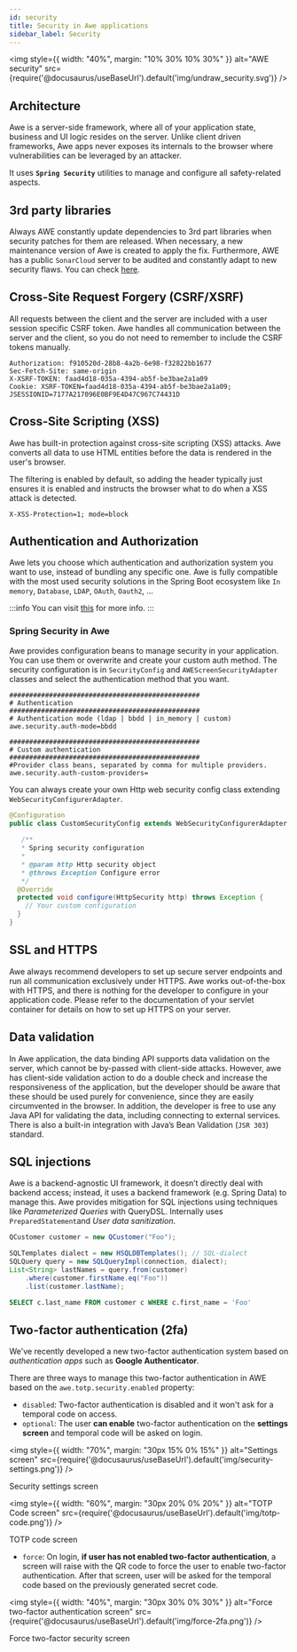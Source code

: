 ```yaml
---
id: security
title: Security in Awe applications
sidebar_label: Security
---
```


<img style={{ width: "40%", margin: "10% 30% 10% 30%" }} 
    alt="AWE security" 
    src={require('@docusaurus/useBaseUrl').default('img/undraw_security.svg')}
/>

## Architecture
Awe is a server-side framework, where all of your application state, business and UI logic resides on the server. Unlike client driven frameworks, Awe apps never exposes its internals to the browser where vulnerabilities can be leveraged by an attacker.

It uses **`Spring Security`** utilities to manage and configure all safety-related aspects.

## 3rd party libraries
Always AWE constantly update dependencies to 3rd part libraries when security patches for them are released. When necessary, 
a new maintenance version of Awe is created to apply the fix. Furthermore, AWE has a public `SonarCloud` server to be 
audited and constantly adapt to new security flaws. 
You can check [here](https://sonarcloud.io/component_measures?id=aweframework_awe&metric=Security).

## Cross-Site Request Forgery (CSRF/XSRF)
All requests between the client and the server are included with a user session specific CSRF token. Awe handles all 
communication between the server and the client, so you do not need to remember to include the CSRF tokens manually.
```properties title="Security request headers"
Authorization: f910520d-28b8-4a2b-6e98-f32822bb1677
Sec-Fetch-Site: same-origin
X-XSRF-TOKEN: faad4d18-035a-4394-ab5f-be3bae2a1a09
Cookie: XSRF-TOKEN=faad4d18-035a-4394-ab5f-be3bae2a1a09; JSESSIONID=7177A217096E0BF9E4D47C967C74431D
```

## Cross-Site Scripting (XSS)
Awe has built-in protection against cross-site scripting (XSS) attacks. Awe converts all data to use HTML entities before 
the data is rendered in the user's browser.

The filtering is enabled by default, so adding the header typically just ensures it is enabled and instructs the browser 
what to do when a XSS attack is detected.

```properties
X-XSS-Protection=1; mode=block
```

## Authentication and Authorization
Awe lets you choose which authentication and authorization system you want to use, instead of bundling any specific one. 
Awe is fully compatible with the most used security solutions in the Spring Boot ecosystem like `In memory`, `Database`, `LDAP`, `OAuth`, `Oauth2`, ...

:::info You can visit [this](https://spring.io/guides/topicals/spring-security-architecture) for more info.
:::

### Spring Security in Awe
Awe provides configuration beans to manage security in your application. You can use them or overwrite and create your custom auth method. 
The security configuration is in `SecurityConfig` and `AWEScreenSecurityAdapter` classes and select the authentication method that you want.
```shell title="Configuration properties"
################################################
# Authentication
################################################
# Authentication mode (ldap | bbdd | in_memory | custom)
awe.security.auth-mode=bbdd

################################################
# Custom authentication
################################################
#Provider class beans, separated by comma for multiple providers.
awe.security.auth-custom-providers=
```

You can always create your own Http web security config class extending `WebSecurityConfigurerAdapter`. 

```java title="Custom Http security configuration"
@Configuration
public class CustomSecurityConfig extends WebSecurityConfigurerAdapter {
  
   /**
   * Spring security configuration
   *
   * @param http Http security object
   * @throws Exception Configure error
   */
  @Override
  protected void configure(HttpSecurity http) throws Exception {
    // Your custom configuration
  }
}

```

## SSL and HTTPS
Awe always recommend developers to set up secure server endpoints and run all communication exclusively under HTTPS. 
Awe works out-of-the-box with HTTPS, and there is nothing for the developer to configure in your application code. 
Please refer to the documentation of your servlet container for details on how to set up HTTPS on your server.

## Data validation
In Awe application, the data binding API supports data validation on the server, which cannot be by-passed with client-side attacks.
However, awe has client-side validation action to do a double check and increase the responsiveness of the application, 
but the developer should be aware that these should be used purely for convenience, since they are easily circumvented in the browser. 
In addition, the developer is free to use any Java API for validating the data, including connecting to external services. 
There is also a built-in integration with Java’s Bean Validation (`JSR 303`) standard.

## SQL injections
Awe is a backend-agnostic UI framework, it doesn’t directly deal with backend access; instead, it uses a backend framework 
(e.g. Spring Data) to manage this. Awe provides mitigation for SQL injections using techniques like *Parameterized Queries* with QueryDSL. 
Internally uses `PreparedStatement`and *User data sanitization*.

```java title="QueryDsl Example"
QCustomer customer = new QCustomer("Foo");

SQLTemplates dialect = new HSQLDBTemplates(); // SQL-dialect
SQLQuery query = new SQLQueryImpl(connection, dialect); 
List<String> lastNames = query.from(customer)
    .where(customer.firstName.eq("Foo"))
    .list(customer.lastName);
```

```sql
SELECT c.last_name FROM customer c WHERE c.first_name = 'Foo'
```

## Two-factor authentication (2fa)
We've recently developed a new two-factor authentication system based on _authentication apps_ such as **Google Authenticator**.

There are three ways to manage this two-factor authentication in AWE based on the `awe.totp.security.enabled` property:

- `disabled`: Two-factor authentication is disabled and it won't ask for a temporal code on access.
- `optional`: The user **can enable** two-factor authentication on the **settings screen** and temporal code will be asked on login.

<img style={{ width: "70%", margin: "30px 15% 0% 15%" }}
alt="Settings screen"
src={require('@docusaurus/useBaseUrl').default('img/security-settings.png')}
/>
<div style={{textAlign:"center",fontStyle:"italic"}}>Security settings screen</div>

<img style={{ width: "60%", margin: "30px 20% 0% 20%" }}
alt="TOTP Code screen"
src={require('@docusaurus/useBaseUrl').default('img/totp-code.png')}
/>
<div style={{textAlign:"center",fontStyle:"italic",marginBottom:"30px"}}>TOTP code screen</div>


- `force`: On login, **if user has not enabled two-factor authentication**, a screen will raise with the QR code to force the user to
enable two-factor authentication. After that screen, user will be asked for the temporal code based on the previously generated secret code.

<img style={{ width: "40%", margin: "30px 30% 0% 30%" }}
alt="Force two-factor authentication screen"
src={require('@docusaurus/useBaseUrl').default('img/force-2fa.png')}
/>
<div style={{textAlign:"center",fontStyle:"italic"}}>Force two-factor security screen</div>

